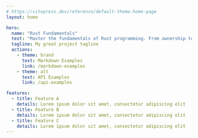 ```yaml
---
# https://vitepress.dev/reference/default-theme-home-page
layout: home

hero:
  name: "Rust Fundamentals"
  text: "Master the fundamentals of Rust programming. From ownership to concurrency, get in-depth tutorials and code examples to build robust applications."
  tagline: My great project tagline
  actions:
    - theme: brand
      text: Markdown Examples
      link: /markdown-examples
    - theme: alt
      text: API Examples
      link: /api-examples

features:
  - title: Feature A
    details: Lorem ipsum dolor sit amet, consectetur adipiscing elit
  - title: Feature B
    details: Lorem ipsum dolor sit amet, consectetur adipiscing elit
  - title: Feature C
    details: Lorem ipsum dolor sit amet, consectetur adipiscing elit
---
```


